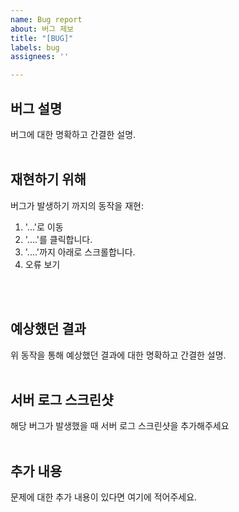 ```yaml
---
name: Bug report
about: 버그 제보
title: "[BUG]"
labels: bug
assignees: ''

---
```


버그 설명
---
버그에 대한 명확하고 간결한 설명.
<br>
<br>

재현하기 위해
---
버그가 발생하기 까지의 동작을 재현:
1. '...'로 이동
2. '....'를 클릭합니다.
3. '....'까지 아래로 스크롤합니다.
4. 오류 보기
<br>
<br>

예상했던 결과
---
위 동작을 통해 예상했던 결과에 대한 명확하고 간결한 설명.
<br>
<br>

서버 로그 스크린샷
---
해당 버그가 발생했을 때 서버 로그 스크린샷을 추가해주세요
<br>
<br>

추가 내용
---
문제에 대한 추가 내용이 있다면 여기에 적어주세요.
